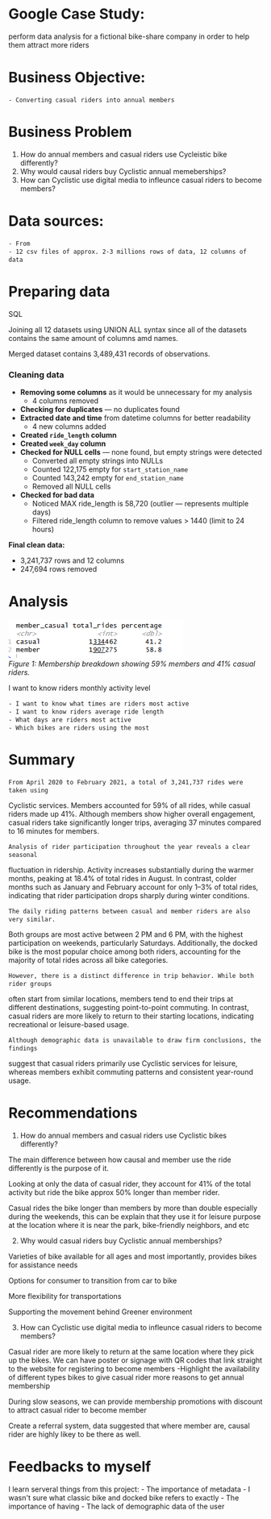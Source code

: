 # Google Case Study: 

perform data analysis for a fictional bike-share company in order to help them attract more riders


# Business Objective:
    - Converting casual riders into annual members 

# Business Problem
 1) How do annual members and casual riders use Cycleistic bike differently?
 2) Why would causal riders buy Cyclistic annual memeberships?
 3) How can Cyclistic use digital media to infleunce casual riders to become members?


# Data sources:
    - From 
    - 12 csv files of approx. 2-3 millions rows of data, 12 columns of data

# Preparing data
SQL

Joining all 12 datasets using UNION ALL syntax since all of the datasets contains the same amount of columns amd names.

Merged dataset contains 3,489,431 records of observations.

### Cleaning data

- **Removing some columns** as it would be unnecessary for my analysis  
  - 4 columns removed  
- **Checking for duplicates** — no duplicates found  
- **Extracted date and time** from datetime columns for better readability  
  - 4 new columns added  
- **Created `ride_length` column**  
- **Created `week_day` column**  
- **Checked for NULL cells** — none found, but empty strings were detected  
  - Converted all empty strings into NULLs  
  - Counted 122,175 empty for `start_station_name`  
  - Counted 143,242 empty for `end_station_name`  
  - Removed all NULL cells  
- **Checked for bad data**  
  - Noticed MAX ride_length is 58,720 (outlier — represents multiple days)  
  - Filtered ride_length column to remove values > 1440 (limit to 24 hours)

**Final clean data:**  
- 3,241,737 rows and 12 columns  
- 247,694 rows removed

    

# Analysis

![Membership Summary](bike_share_image/membership_summary.png)  
*Figure 1: Membership breakdown showing 59% members and 41% casual riders.*


I want to know riders monthly activity level 

    - I want to know what times are riders most active
    - I want to know riders average ride length 
    - What days are riders most active
    - Which bikes are riders using the most

# Summary

    From April 2020 to February 2021, a total of 3,241,737 rides were taken using   
Cyclistic services. Members accounted for 59% of all rides, while casual riders made up 41%. Although members show higher overall engagement, casual riders take significantly longer trips, averaging 37 minutes compared to 16 minutes for members.

    Analysis of rider participation throughout the year reveals a clear seasonal 
fluctuation in ridership. Activity increases substantially during the warmer months, peaking at 18.4% of total rides in August. In contrast, colder months such as January and February account for only 1–3% of total rides, indicating that rider participation drops sharply during winter conditions.

    The daily riding patterns between casual and member riders are also very similar. 
Both groups are most active between 2 PM and 6 PM, with the highest participation on weekends, particularly Saturdays. Additionally, the docked bike is the most popular choice among both riders, accounting for the majority of total rides across all bike categories.

    However, there is a distinct difference in trip behavior. While both rider groups 
often start from similar locations, members tend to end their trips at different destinations, suggesting point-to-point commuting. In contrast, casual riders are more likely to return to their starting locations, indicating recreational or leisure-based usage.

    Although demographic data is unavailable to draw firm conclusions, the findings 
suggest that casual riders primarily use Cyclistic services for leisure, whereas members exhibit commuting patterns and consistent year-round usage.


# Recommendations

1. How do annual members and casual riders use Cyclistic bikes differently?  

The main difference between how causal and member use the ride differently is the purpose of it. 

Looking at only the data of casual rider, they account for 41% of the total activity but ride the bike approx 50% longer than member rider. 

Casual rides the bike longer than members by more than double especially during the weekends, this can be explain that they use it for leisure purpose at the location where it is near the park, bike-friendly neighbors, and etc 

2. Why would casual riders buy Cyclistic annual memberships?  

Varieties of bike available for all ages and most importantly, provides bikes for assistance needs 

Options for consumer to transition from car to bike  

More flexibility for transportations 

Supporting the movement behind Greener environment 

3. How can Cyclistic use digital media to infleunce casual riders to become members? 

Casual rider are more likely to return at the same location where they pick up the bikes. We can have poster or signage with QR codes that link straight to the website for registering to become members 
    -Highlight the availability of different types bikes to give casual rider more reasons to get annual membership 

During slow seasons, we can provide membership promotions with discount to attract casual rider to become member 


Create a referral system, data suggested that where member are, causal rider are highly likey to be there as well. 


# Feedbacks to myself
I learn serveral things from this project:
    - The importance of metadata
        - I wasn't sure what classic bike and docked bike refers to exactly 
    - The importance of having 
        - The lack of demographic data of the user








